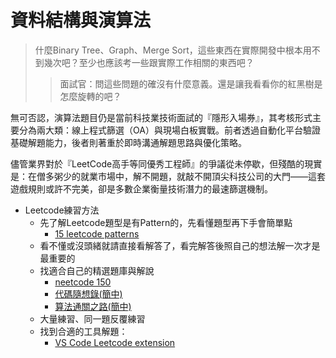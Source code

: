 # 資料結構與演算法

> 什麼Binary Tree、Graph、Merge Sort，這些東西在實際開發中根本用不到幾次吧？至少也應該考一些跟實際工作相關的東西吧？
>
> > 面試官：問這些問題的確沒有什麼意義。還是讓我看看你的紅黑樹是怎麼旋轉的吧？

無可否認，演算法題目仍是當前科技業技術面試的『隱形入場券』，其考核形式主要分為兩大類：線上程式篩選（OA）與現場白板實戰。前者透過自動化平台驗證基礎解題能力，後者則著重於即時溝通解題思路與優化策略。

儘管業界對於『LeetCode高手等同優秀工程師』的爭議從未停歇，但殘酷的現實是：在僧多粥少的就業市場中，解不開題，就敲不開頂尖科技公司的大門——這套遊戲規則或許不完美，卻是多數企業衡量技術潛力的最速篩選機制。

- Leetcode練習方法
  - 先了解Leetcode題型是有Pattern的，先看懂題型再下手會簡單點
    - [15 leetcode patterns](https://blog.algomaster.io/p/15-leetcode-patterns)
  - 看不懂或沒頭緒就請直接看解答了，看完解答後照自己的想法解一次才是最重要的
  - 找適合自己的精選題庫與解說
    - [neetcode 150](https://neetcode.io/practice?tab=neetcode150)
    - [代碼隨想錄(簡中)](https://github.com/youngyangyang04/leetcode-master/tree/master?tab=readme-ov-file)
    - [算法通關之路(簡中)](https://github.com/azl397985856/leetcode/tree/master)
  - 大量練習、同一題反覆練習
  - 找到合適的工具解題：
    - [VS Code Leetcode extension](https://marketplace.visualstudio.com/items?itemName=LeetCode.vscode-leetcode)
